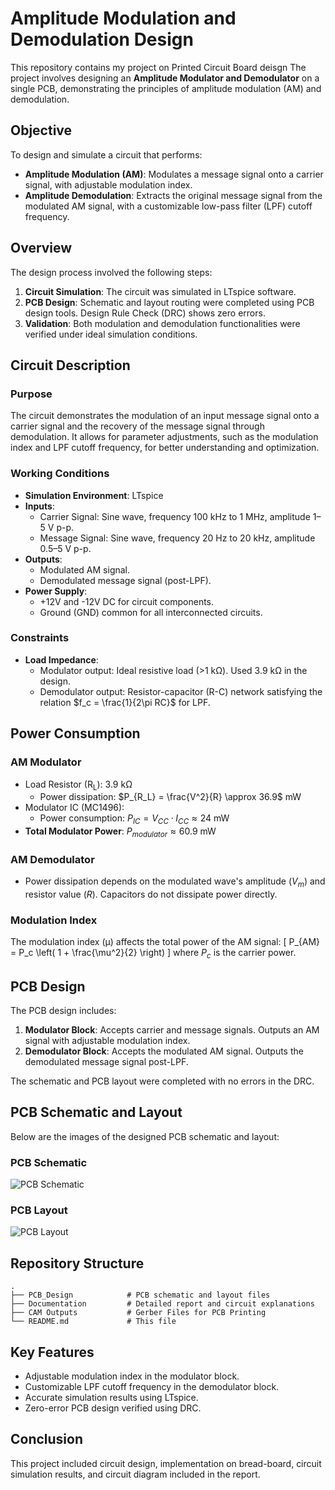 # Amplitude Modulation and Demodulation Design

This repository contains my project on Printed Circuit Board deisgn The project involves designing an **Amplitude Modulator and Demodulator** on a single PCB, demonstrating the principles of amplitude modulation (AM) and demodulation.

## Objective
To design and simulate a circuit that performs:
- **Amplitude Modulation (AM)**: Modulates a message signal onto a carrier signal, with adjustable modulation index.
- **Amplitude Demodulation**: Extracts the original message signal from the modulated AM signal, with a customizable low-pass filter (LPF) cutoff frequency.

## Overview
The design process involved the following steps:
1. **Circuit Simulation**: The circuit was simulated in LTspice software.
2. **PCB Design**: Schematic and layout routing were completed using PCB design tools. Design Rule Check (DRC) shows zero errors.
3. **Validation**: Both modulation and demodulation functionalities were verified under ideal simulation conditions.

## Circuit Description
### Purpose
The circuit demonstrates the modulation of an input message signal onto a carrier signal and the recovery of the message signal through demodulation. It allows for parameter adjustments, such as the modulation index and LPF cutoff frequency, for better understanding and optimization.

### Working Conditions
- **Simulation Environment**: LTspice
- **Inputs**:
  - Carrier Signal: Sine wave, frequency 100 kHz to 1 MHz, amplitude 1–5 V p-p.
  - Message Signal: Sine wave, frequency 20 Hz to 20 kHz, amplitude 0.5–5 V p-p.
- **Outputs**:
  - Modulated AM signal.
  - Demodulated message signal (post-LPF).
- **Power Supply**: 
  - +12V and -12V DC for circuit components.
  - Ground (GND) common for all interconnected circuits.

### Constraints
- **Load Impedance**:
  - Modulator output: Ideal resistive load (>1 kΩ). Used 3.9 kΩ in the design.
  - Demodulator output: Resistor-capacitor (R-C) network satisfying the relation $f_c = \frac{1}{2\pi RC}$ for LPF.

## Power Consumption
### AM Modulator
- Load Resistor (R<sub>L</sub>): 3.9 kΩ
  - Power dissipation: $P_{R_L} = \frac{V^2}{R} \approx 36.9$ mW
- Modulator IC (MC1496):
  - Power consumption: $P_{IC} = V_{CC} \cdot I_{CC} \approx 24$ mW
- **Total Modulator Power**: $P_{modulator} \approx 60.9$ mW

### AM Demodulator
- Power dissipation depends on the modulated wave's amplitude ($V_m$) and resistor value ($R$). Capacitors do not dissipate power directly.

### Modulation Index
The modulation index (μ) affects the total power of the AM signal:
\[
P_{AM} = P_c \left( 1 + \frac{\mu^2}{2} \right)
\]
where $P_c$ is the carrier power.

## PCB Design
The PCB design includes:
1. **Modulator Block**: Accepts carrier and message signals. Outputs an AM signal with adjustable modulation index.
2. **Demodulator Block**: Accepts the modulated AM signal. Outputs the demodulated message signal post-LPF.

The schematic and PCB layout were completed with no errors in the DRC.

## PCB Schematic and Layout

Below are the images of the designed PCB schematic and layout:

### PCB Schematic
![PCB Schematic]()

### PCB Layout
![PCB Layout]()

## Repository Structure
```
.
├── PCB_Design            # PCB schematic and layout files
├── Documentation         # Detailed report and circuit explanations
├── CAM Outputs           # Gerber Files for PCB Printing
└── README.md             # This file
```

## Key Features
- Adjustable modulation index in the modulator block.
- Customizable LPF cutoff frequency in the demodulator block.
- Accurate simulation results using LTspice.
- Zero-error PCB design verified using DRC.

## Conclusion
This project included circuit design, implementation on bread-board, circuit simulation results, and circuit diagram included in the report. 
